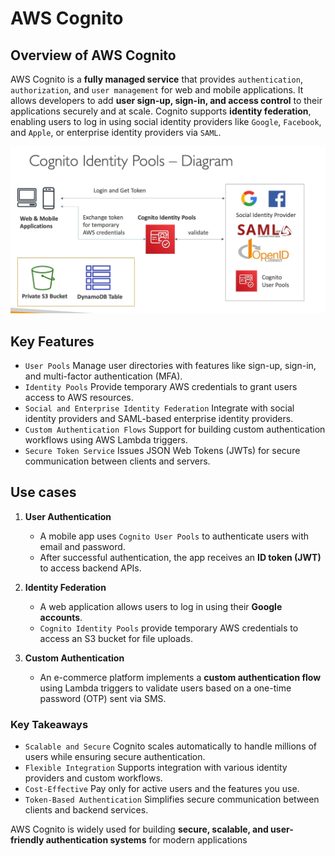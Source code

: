 # AWS Cognito

## Overview of AWS Cognito

AWS Cognito is a **fully managed service** that provides `authentication`, `authorization`, and `user management` for web and mobile applications. It allows developers to add **user sign-up, sign-in, and access control** to their applications securely and at scale. Cognito supports **identity federation**, enabling users to log in using social identity providers like `Google`, `Facebook`, and `Apple`, or enterprise identity providers via `SAML`.

![Cognito identity pools](assets/cognito-identity-pools.png)

## Key Features

- `User Pools` Manage user directories with features like sign-up, sign-in, and multi-factor authentication (MFA).
- `Identity Pools` Provide temporary AWS credentials to grant users access to AWS resources.
- `Social and Enterprise Identity Federation` Integrate with social identity providers and SAML-based enterprise identity providers.
- `Custom Authentication Flows` Support for building custom authentication workflows using AWS Lambda triggers.
- `Secure Token Service` Issues JSON Web Tokens (JWTs) for secure communication between clients and servers.

## Use cases

1. **User Authentication**
   - A mobile app uses `Cognito User Pools` to authenticate users with email and password.
   - After successful authentication, the app receives an **ID token (JWT)** to access backend APIs.

2. **Identity Federation**
   - A web application allows users to log in using their **Google accounts**.
   - `Cognito Identity Pools` provide temporary AWS credentials to access an S3 bucket for file uploads.

3. **Custom Authentication**
   - An e-commerce platform implements a **custom authentication flow** using Lambda triggers to validate users based on a one-time password (OTP) sent via SMS.

### Key Takeaways

- `Scalable and Secure` Cognito scales automatically to handle millions of users while ensuring secure authentication.
- `Flexible Integration` Supports integration with various identity providers and custom workflows.
- `Cost-Effective` Pay only for active users and the features you use.
- `Token-Based Authentication` Simplifies secure communication between clients and backend services.

AWS Cognito is widely used for building **secure, scalable, and user-friendly authentication systems** for modern applications
